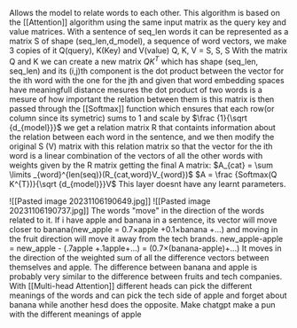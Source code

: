 Allows the model to relate words to each other.
This algorithm is based on the [[Attention]] algorithm using the same input matrix as the query key and value matrices.
With a sentence of seq_len words it can be represented as a matrix S of shape (seq_len,d_model), a sequence of word vectors, we make 3 copies of it Q(query), K(Key) and V(value)
Q, K, V = S, S, S
With the matrix Q and K we can create a new matrix $Q K^{T}$ which has shape (seq_len, seq_len) and its (i,j)th component is the dot product between the vector for the ith word with the one for the jth and  given that word embedding spaces have meaningfull distance mesures the dot product of two words is a mesure of how important the relation between them is
this matrix is then passed through the [[Softmax]] function which ensures that each row(or column since its symetric) sums to 1 and scale by  $\frac {1}{\sqrt {d_{model}}}$ we get a relation matrix R that containts information about the relation between each word in the sentence, and we then modify the original S (V) matrix with this relation matrix so that the vector for the ith word is a linear combination of the vectors of all the other words with weights given by the R matrix getting the final A matrix:
$A_{cat} = \sum \limits _{word}^{len(seq)}(R_{cat,word}V_{word})$
$A = \frac {Softmax(Q K^{T})}{\sqrt {d_{model}}}V$
This layer doesnt have any learnt parameters.

![[Pasted image 20231106190649.jpg]]
![[Pasted image 20231106190737.jpg]]
The words "move" in the direction of the words related to it.
If i have apple and banana in a sentence, its vector will move closer to banana(new_apple = 0.7×apple +0.1×banana +...) and moving in the fruit direction will move it away from the tech brands.
new_apple-apple = new_apple - (.7apple +.1apple+...) = (0.7×(banana-apple)+...)
It moves in the direction of the weighted sum of all the difference vectors between themselves and apple. The difference between banana and apple is probably very similar to the difference between fruits and tech companies.
With [[Multi-head Attention]] different heads can pick the different meanings of the words and can pick the tech side of apple and forget about  banana while another hesd does the opposite.
Make chatgpt make a pun with the different meanings of apple